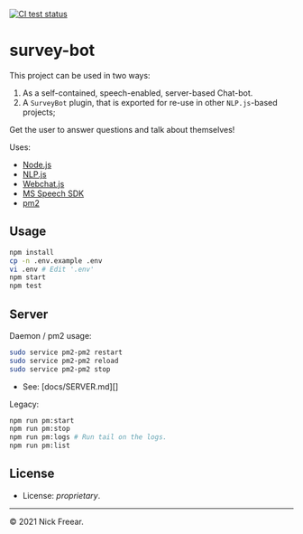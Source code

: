 
[![CI test status][gh-badge]][gh-link]

# survey-bot

This project can be used in two ways:

 1. As a self-contained, speech-enabled, server-based Chat-bot.
 2. A `SurveyBot` plugin, that is exported for re-use in other `NLP.js`-based projects;

Get the user to answer questions and talk about themselves!

Uses:

* [Node.js][]
* [NLP.js][]
* [Webchat.js][]
* [MS Speech SDK][speech-sdk]
* [pm2][]

## Usage

```sh
npm install
cp -n .env.example .env
vi .env # Edit '.env'
npm start
npm test
```

## Server

Daemon / pm2 usage:

```sh
sudo service pm2-pm2 restart
sudo service pm2-pm2 reload
sudo service pm2-pm2 stop
```

* See: [docs/SERVER.md][]

Legacy:

```sh
npm run pm:start
npm run pm:stop
npm run pm:logs # Run tail on the logs.
npm run pm:list
```

## License

* License: _proprietary_.

---
© 2021 Nick Freear.

[node.js]: https://nodejs.org/
  "Node.js® is a JavaScript runtime built on Chrome's V8 JavaScript engine."
[nlp.js]: https://github.com/axa-group/nlp.js
  "'NLP.js' is a general natural language utility for Node.js (AXA Group)"
[webchat.js]: https://github.com/microsoft/BotFramework-WebChat/releases/tag/v4.13.0
  "Bot Framework Web Chat Javascript component (Microsoft)"
[speech-sdk]: https://github.com/microsoft/cognitive-services-speech-sdk-js
  "Cognitive Services Speech SDK for JavaScript (Microsoft)"
[speech-cdn]: https://jsdelivr.com/package/npm/microsoft-cognitiveservices-speech-sdk?path=distrib%2Fbrowser
[speech-raw]: https://aka.ms/csspeech/jsbrowserpackageraw
  "Via: github.com/Azure-Samples/cognitive-services-speech-sdk/.."
[pm2]: https://pm2.keymetrics.io/docs/usage/process-management/
  "PM2 is a daemon process manager that will help you manage and keep your application online 24/7."

[gh-badge]: https://github.com/nfreear/survey-bot/actions/workflows/node.js.yml/badge.svg
[gh-link]: https://github.com/nfreear/survey-bot/actions "Test status ~ 'Node.js CI'"
